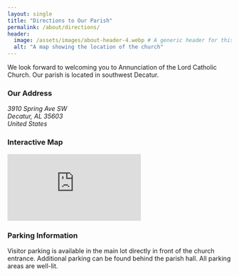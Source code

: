 ```yaml
---
layout: single
title: "Directions to Our Parish"
permalink: /about/directions/
header:
  image: /assets/images/about-header-4.webp # A generic header for this section
  alt: "A map showing the location of the church"
---
```


We look forward to welcoming you to Annunciation of the Lord Catholic Church. Our parish is located in southwest Decatur.

### Our Address

<address>
3910 Spring Ave SW<br/>
Decatur, AL 35603<br/>
United States
</address>

### Interactive Map

<div class="responsive-video-container">
<iframe src="https://www.google.com/maps/embed?pb=!1m18!1m12!1m3!1d3286.8359567051543!2d-87.00012548429463!3d34.53238388047796!2m3!1f0!2f0!3f0!3m2!1i1024!2i768!4f13.1!3m3!1m2!1s0x0%3A0xca1a6bfcceffa898!2sAnnunciation-Lord%20Church!5e0!3m2!1sen!2sus!4v1648946070272!5m2!1sen!2sus" style="border:0;" allowfullscreen="" loading="lazy" referrerpolicy="no-referrer-when-downgrade"></iframe>
</div>

### Parking Information
Visitor parking is available in the main lot directly in front of the church entrance. Additional parking can be found behind the parish hall. All parking areas are well-lit.
